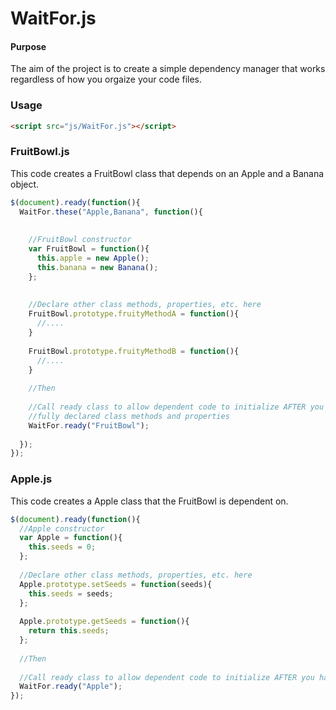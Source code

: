 WaitFor.js
==========

#### Purpose ####

The aim of the project is to create a simple dependency manager that works regardless of how you orgaize your code files.


### Usage ###

```html
<script src="js/WaitFor.js"></script>
```

### FruitBowl.js ###

This code creates a FruitBowl class that depends on an Apple and a Banana object.

```js
$(document).ready(function(){
  WaitFor.these("Apple,Banana", function(){
    
    
    //FruitBowl constructor
    var FruitBowl = function(){
      this.apple = new Apple();
      this.banana = new Banana();
    };
    
    
    //Declare other class methods, properties, etc. here
    FruitBowl.prototype.fruityMethodA = function(){
      //....
    }
    
    FruitBowl.prototype.fruityMethodB = function(){
      //....
    }
    
    //Then
    
    //Call ready class to allow dependent code to initialize AFTER you have 
    //fully declared class methods and properties
    WaitFor.ready("FruitBowl");
    
  });
});
```

### Apple.js ###

This code creates a Apple class that the FruitBowl is dependent on.

```js
$(document).ready(function(){
  //Apple constructor
  var Apple = function(){
    this.seeds = 0;
  };
  
  //Declare other class methods, properties, etc. here
  Apple.prototype.setSeeds = function(seeds){
    this.seeds = seeds;
  };
  
  Apple.prototype.getSeeds = function(){
    return this.seeds;
  };
  
  //Then
  
  //Call ready class to allow dependent code to initialize AFTER you have fully declared class methods and properties
  WaitFor.ready("Apple");
});
```
